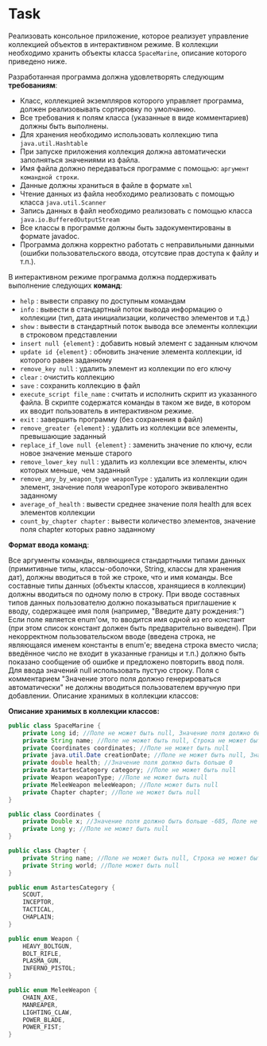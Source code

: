# Task

Реализовать консольное приложение, которое реализует управление коллекцией объектов в интерактивном режиме. В коллекции необходимо хранить объекты класса `SpaceMarine`, описание которого приведено ниже.

Разработанная программа должна удовлетворять следующим **требованиям**:

- Класс, коллекцией экземпляров которого управляет программа, должен реализовывать сортировку по умолчанию.
- Все требования к полям класса (указанные в виде комментариев) должны быть выполнены.
- Для хранения необходимо использовать коллекцию типа `java.util.Hashtable`
- При запуске приложения коллекция должна автоматически заполняться значениями из файла.
- Имя файла должно передаваться программе с помощью: `аргумент командной строки`.
- Данные должны храниться в файле в формате `xml`
- Чтение данных из файла необходимо реализовать с помощью класса `java.util.Scanner`
- Запись данных в файл необходимо реализовать с помощью класса `java.io.BufferedOutputStream`
- Все классы в программе должны быть задокументированы в формате javadoc.
- Программа должна корректно работать с неправильными данными (ошибки пользовательского ввода, отсутсвие прав доступа к файлу и т.п.).

В интерактивном режиме программа должна поддерживать выполнение следующих **команд**:

- `help` : вывести справку по доступным командам
- `info` : вывести в стандартный поток вывода информацию о коллекции (тип, дата инициализации, количество элементов и т.д.)
- `show` : вывести в стандартный поток вывода все элементы коллекции в строковом представлении
- `insert null {element}` : добавить новый элемент с заданным ключом
- `update id {element}` : обновить значение элемента коллекции, id которого равен заданному
- `remove_key null` : удалить элемент из коллекции по его ключу
- `clear` : очистить коллекцию
- `save` : сохранить коллекцию в файл
- `execute_script file_name` : считать и исполнить скрипт из указанного файла. В скрипте содержатся команды в таком же виде, в котором их вводит пользователь в интерактивном режиме.
- `exit` : завершить программу (без сохранения в файл)
- `remove_greater {element}` : удалить из коллекции все элементы, превышающие заданный
- `replace_if_lowe null {element}` : заменить значение по ключу, если новое значение меньше старого
- `remove_lower_key null` : удалить из коллекции все элементы, ключ которых меньше, чем заданный
- `remove_any_by_weapon_type weaponType` : удалить из коллекции один элемент, значение поля weaponType которого эквивалентно заданному
- `average_of_health` : вывести среднее значение поля health для всех элементов коллекции
- `count_by_chapter chapter` : вывести количество элементов, значение поля chapter которых равно заданному

**Формат ввода команд**:

Все аргументы команды, являющиеся стандартными типами данных (примитивные типы, классы-оболочки, String, классы для хранения дат), должны вводиться в той же строке, что и имя команды. Все составные типы данных (объекты классов, хранящиеся в коллекции) должны вводиться по одному полю в строку. При вводе составных типов данных пользователю должно показываться приглашение к вводу, содержащее имя поля (например, "Введите дату рождения:")
Если поле является enum'ом, то вводится имя одной из его констант (при этом список констант должен быть предварительно выведен).
При некорректном пользовательском вводе (введена строка, не являющаяся именем константы в enum'е; введена строка вместо числа; введённое число не входит в указанные границы и т.п.) должно быть показано сообщение об ошибке и предложено повторить ввод поля.
Для ввода значений null использовать пустую строку.
Поля с комментарием "Значение этого поля должно генерироваться автоматически" не должны вводиться пользователем вручную при добавлении.
Описание хранимых в коллекции классов:

**Описание хранимых в коллекции классов:**
```java
public class SpaceMarine {
    private Long id; //Поле не может быть null, Значение поля должно быть больше 0, Значение этого поля должно быть уникальным, Значение этого поля должно генерироваться автоматически
    private String name; //Поле не может быть null, Строка не может быть пустой    
    private Coordinates coordinates; //Поле не может быть null    
    private java.util.Date creationDate; //Поле не может быть null, Значение этого поля должно генерироваться автоматически    
    private double health; //Значение поля должно быть больше 0    
    private AstartesCategory category; //Поле не может быть null    
    private Weapon weaponType; //Поле не может быть null    
    private MeleeWeapon meleeWeapon; //Поле может быть null    
    private Chapter chapter; //Поле не может быть null    
}

public class Coordinates {
    private Double x; //Значение поля должно быть больше -685, Поле не может быть null
    private Long y; //Поле не может быть null    
}

public class Chapter {
    private String name; //Поле не может быть null, Строка не может быть пустой    
    private String world; //Поле может быть null    
}

public enum AstartesCategory {
    SCOUT,    
    INCEPTOR,    
    TACTICAL,    
    CHAPLAIN;    
}

public enum Weapon {
    HEAVY_BOLTGUN,    
    BOLT_RIFLE,    
    PLASMA_GUN,    
    INFERNO_PISTOL;    
}

public enum MeleeWeapon {
    CHAIN_AXE,   
    MANREAPER,    
    LIGHTING_CLAW,    
    POWER_BLADE,    
    POWER_FIST;    
}
```
